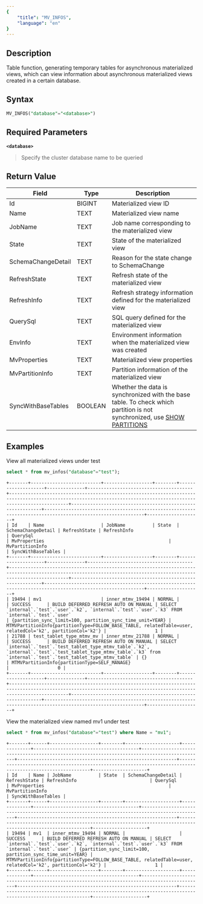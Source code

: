 ```yaml
---
{
    "title": "MV_INFOS",
    "language": "en"
}
---
```


<!--
Licensed to the Apache Software Foundation (ASF) under one
or more contributor license agreements.  See the NOTICE file
distributed with this work for additional information
regarding copyright ownership.  The ASF licenses this file
to you under the Apache License, Version 2.0 (the
"License"); you may not use this file except in compliance
with the License.  You may obtain a copy of the License at

  http://www.apache.org/licenses/LICENSE-2.0

Unless required by applicable law or agreed to in writing,
software distributed under the License is distributed on an
"AS IS" BASIS, WITHOUT WARRANTIES OR CONDITIONS OF ANY
KIND, either express or implied.  See the License for the
specific language governing permissions and limitations
under the License.
-->

## Description

Table function, generating temporary tables for asynchronous materialized views, which can view information about asynchronous materialized views created in a certain database.

## Syntax
```sql
MV_INFOS("database"="<database>")
```

## Required Parameters
**`<database>`**
> Specify the cluster database name to be queried


## Return Value

| Field                  | Type    | Description                                                         |
|------------------------|---------|---------------------------------------------------------------------|
| Id                     | BIGINT  | Materialized view ID                                                |
| Name                   | TEXT    | Materialized view name                                              |
| JobName                | TEXT    | Job name corresponding to the materialized view                      |
| State                  | TEXT    | State of the materialized view                                       |
| SchemaChangeDetail     | TEXT    | Reason for the state change to SchemaChange                         |
| RefreshState           | TEXT    | Refresh state of the materialized view                               |
| RefreshInfo            | TEXT    | Refresh strategy information defined for the materialized view       |
| QuerySql               | TEXT    | SQL query defined for the materialized view                          |
| EnvInfo                | TEXT    | Environment information when the materialized view was created       |
| MvProperties           | TEXT    | Materialized view properties                                         |
| MvPartitionInfo        | TEXT    | Partition information of the materialized view                       |
| SyncWithBaseTables     | BOOLEAN | Whether the data is synchronized with the base table. To check which partition is not synchronized, use [SHOW PARTITIONS](../../sql-statements/table-and-view/table/SHOW-PARTITIONS) |

## Examples

View all materialized views under test

```sql
select * from mv_infos("database"="test");
```
```text
+-------+--------------------------+------------------+--------+--------------------+--------------+---------------------------------------+------------------------------------------------------------------------------------------------------------------------------------------------------------------+-----------------------------------------------------------+-----------------------------------------------------------------------------------------------------------+--------------------+
| Id    | Name                     | JobName          | State  | SchemaChangeDetail | RefreshState | RefreshInfo                           | QuerySql                                                                                                                                                         | MvProperties                                              | MvPartitionInfo                                                                                           | SyncWithBaseTables |
+-------+--------------------------+------------------+--------+--------------------+--------------+---------------------------------------+------------------------------------------------------------------------------------------------------------------------------------------------------------------+-----------------------------------------------------------+-----------------------------------------------------------------------------------------------------------+--------------------+
| 19494 | mv1                      | inner_mtmv_19494 | NORMAL |                    | SUCCESS      | BUILD DEFERRED REFRESH AUTO ON MANUAL | SELECT `internal`.`test`.`user`.`k2`, `internal`.`test`.`user`.`k3` FROM `internal`.`test`.`user`                                                                      | {partition_sync_limit=100, partition_sync_time_unit=YEAR} | MTMVPartitionInfo{partitionType=FOLLOW_BASE_TABLE, relatedTable=user, relatedCol='k2', partitionCol='k2'} |                  1 |
| 21788 | test_tablet_type_mtmv_mv | inner_mtmv_21788 | NORMAL |                    | SUCCESS      | BUILD DEFERRED REFRESH AUTO ON MANUAL | SELECT `internal`.`test`.`test_tablet_type_mtmv_table`.`k2`, `internal`.`test`.`test_tablet_type_mtmv_table`.`k3` from `internal`.`test`.`test_tablet_type_mtmv_table` | {}                                                        | MTMVPartitionInfo{partitionType=SELF_MANAGE}                                                              |                  0 |
+-------+--------------------------+------------------+--------+--------------------+--------------+---------------------------------------+------------------------------------------------------------------------------------------------------------------------------------------------------------------+-----------------------------------------------------------+-----------------------------------------------------------------------------------------------------------+--------------------+
```

View the materialized view named mv1 under test

```sql
select * from mv_infos("database"="test") where Name = "mv1";
```
```text
+-------+------+------------------+--------+--------------------+--------------+---------------------------------------+---------------------------------------------------------------------------------------------+-----------------------------------------------------------+-----------------------------------------------------------------------------------------------------------+--------------------+
| Id    | Name | JobName          | State  | SchemaChangeDetail | RefreshState | RefreshInfo                           | QuerySql                                                                                    | MvProperties                                              | MvPartitionInfo                                                                                           | SyncWithBaseTables |
+-------+------+------------------+--------+--------------------+--------------+---------------------------------------+---------------------------------------------------------------------------------------------+-----------------------------------------------------------+-----------------------------------------------------------------------------------------------------------+--------------------+
| 19494 | mv1  | inner_mtmv_19494 | NORMAL |                    | SUCCESS      | BUILD DEFERRED REFRESH AUTO ON MANUAL | SELECT `internal`.`test`.`user`.`k2`, `internal`.`test`.`user`.`k3` FROM `internal`.`test`.`user` | {partition_sync_limit=100, partition_sync_time_unit=YEAR} | MTMVPartitionInfo{partitionType=FOLLOW_BASE_TABLE, relatedTable=user, relatedCol='k2', partitionCol='k2'} |                  1 |
+-------+------+------------------+--------+--------------------+--------------+---------------------------------------+---------------------------------------------------------------------------------------------+-----------------------------------------------------------+-----------------------------------------------------------------------------------------------------------+--------------------+
```